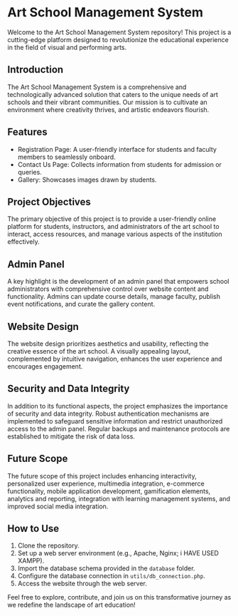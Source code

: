 # Art School Management System
Welcome to the Art School Management System repository! This project is a cutting-edge platform designed to revolutionize the educational experience in the field of visual and performing arts.

## Introduction
The Art School Management System is a comprehensive and technologically advanced solution that caters to the unique needs of art schools and their vibrant communities. Our mission is to cultivate an environment where creativity thrives, and artistic endeavors flourish.

## Features
- Registration Page: A user-friendly interface for students and faculty members to seamlessly onboard.
- Contact Us Page: Collects information from students for admission or queries.
- Gallery: Showcases images drawn by students.

## Project Objectives
The primary objective of this project is to provide a user-friendly online platform for students, instructors, and administrators of the art school to interact, access resources, and manage various aspects of the institution effectively.

## Admin Panel
A key highlight is the development of an admin panel that empowers school administrators with comprehensive control over website content and functionality. Admins can update course details, manage faculty, publish event notifications, and curate the gallery content.

## Website Design
The website design prioritizes aesthetics and usability, reflecting the creative essence of the art school. A visually appealing layout, complemented by intuitive navigation, enhances the user experience and encourages engagement.

## Security and Data Integrity
In addition to its functional aspects, the project emphasizes the importance of security and data integrity. Robust authentication mechanisms are implemented to safeguard sensitive information and restrict unauthorized access to the admin panel. Regular backups and maintenance protocols are established to mitigate the risk of data loss.

## Future Scope
The future scope of this project includes enhancing interactivity, personalized user experience, multimedia integration, e-commerce functionality, mobile application development, gamification elements, analytics and reporting, integration with learning management systems, and improved social media integration.

## How to Use
1. Clone the repository.
2. Set up a web server environment (e.g., Apache, Nginx; i HAVE USED XAMPP).
3. Import the database schema provided in the `database` folder.
4. Configure the database connection in `utils/db_connection.php`.
5. Access the website through the web server.

Feel free to explore, contribute, and join us on this transformative journey as we redefine the landscape of art education!
